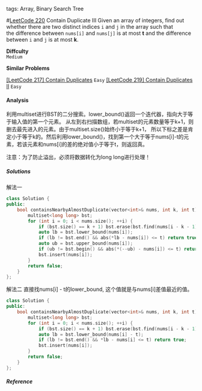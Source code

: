 tags: Array, Binary Search Tree

#[LeetCode 220] Contain Duplicate III
Given an array of integers, find out whether there are two distinct indices `i` and `j` in the array such that  
the difference between `nums[i]` and `nums[j]` is at most **t** and the difference between `i` and `j` is at most **k**.

**Diffculty**  
`Medium`

**Similar Problems**  
 
[[LeetCode 217] Contain Duplicates]() `Easy`
[[LeetCode 219] Contain Duplicates II]() `Easy`

#### Analysis


利用multiset进行BST的二分搜索。lower_bound()返回一个迭代器，指向大于等于输入值的第一个元素。
从左到右扫描数组，若multiset的元素数量等于k+1，则删去最先进入的元素。由于multiset.size()始终小于等于k+1，
所以下标之差是肯定小于等于k的。然后利用lower_bound()，找到第一个大于等于nums[i]-t的元素，若该元素和nums[i]的差的绝对值小于等于t，则返回真。

注意：为了防止溢出，必须将数据转化为long long进行处理！


##### Solutions

解法一

```cpp
class Solution {
public:
    bool containsNearbyAlmostDuplicate(vector<int>& nums, int k, int t) {
        multiset<long long> bst;
        for (int i = 0; i < nums.size(); ++i) {
            if (bst.size() == k + 1) bst.erase(bst.find(nums[i - k - 1]));
            auto lb = bst.lower_bound(nums[i]);
            if (lb != bst.end() && abs(*lb - nums[i]) <= t) return true;
            auto ub = bst.upper_bound(nums[i]);
            if (ub != bst.begin() && abs(*(--ub) - nums[i]) <= t) return true;
            bst.insert(nums[i]);
        }
        return false;
    }
};
```

解法二
直接找nums[i] - t的lower_bound, 这个值就是与nums[i]差值最近的值。

```cpp
class Solution {
public:
    bool containsNearbyAlmostDuplicate(vector<int>& nums, int k, int t) {
        multiset<long long> bst;
        for (int i = 0; i < nums.size(); ++i) {
            if (bst.size() == k + 1) bst.erase(bst.find(nums[i - k - 1]));
            auto lb = bst.lower_bound(nums[i] - t);
            if (lb != bst.end() && *lb - nums[i] <= t) return true;
            bst.insert(nums[i]);
        }
        return false;
    }
};
```

##### Reference

[LeetCode 220]:https://leetcode.com/problems/contains-duplicate-iii